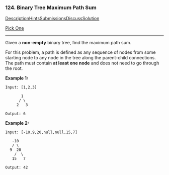 ### 124. Binary Tree Maximum Path Sum

[Description](https://leetcode.com/problems/binary-tree-maximum-path-sum/description/)[Hints](https://leetcode.com/problems/binary-tree-maximum-path-sum/hints/)[Submissions](https://leetcode.com/problems/binary-tree-maximum-path-sum/submissions/)[Discuss](https://leetcode.com/problems/binary-tree-maximum-path-sum/discuss/)[Solution](https://leetcode.com/problems/binary-tree-maximum-path-sum/solution/)

[Pick One](https://leetcode.com/problems/random-one-question/)

------

Given a **non-empty** binary tree, find the maximum path sum.

For this problem, a path is defined as any sequence of nodes from some starting node to any node in the tree along the parent-child connections. The path must contain **at least one node** and does not need to go through the root.

**Example 1:**

```
Input: [1,2,3]

       1
      / \
     2   3

Output: 6
```

**Example 2:**

```
Input: [-10,9,20,null,null,15,7]

   -10
   / \
  9  20
    /  \
   15   7

Output: 42
```